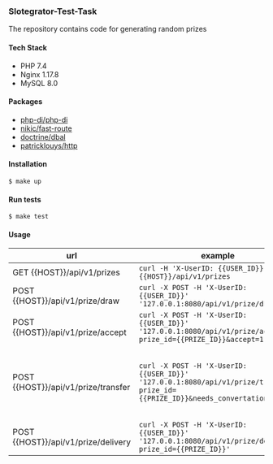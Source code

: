 ### Slotegrator-Test-Task

The repository contains code for generating random prizes

#### Tech Stack
- PHP 7.4
- Nginx 1.17.8
- MySQL 8.0

#### Packages
- [php-di/php-di](https://github.com/PHP-DI/PHP-DI)
- [nikic/fast-route](https://github.com/nikic/FastRoute)
- [doctrine/dbal](https://github.com/doctrine/dbal)
- [patricklouys/http](https://github.com/PatrickLouys/http)

#### Installation
`$ make up`

#### Run tests
`$ make test`

#### Usage
|url                |example                        |description                         |
|------------|-------------------------------|-----------------------------|
|GET {{HOST}}/api/v1/prizes|`curl -H 'X-UserID: {{USER_ID}}' {{HOST}}/api/v1/prizes`            | Get list of prizes           |
|POST {{HOST}}/api/v1/prize/draw          |`curl -X POST -H 'X-UserID: {{USER_ID}}' '127.0.0.1:8080/api/v1/prize/draw'`            |Get random prize           |
|POST {{HOST}}/api/v1/prize/accept     |`curl -X POST -H 'X-UserID: {{USER_ID}}' '127.0.0.1:8080/api/v1/prize/accept?prize_id={{PRIZE_ID}}&accept=1'`|Accept(1) or decline(0) received prize|
|POST {{HOST}}/api/v1/prize/transfer     |`curl -X POST -H 'X-UserID: {{USER_ID}}' '127.0.0.1:8080/api/v1/prize/transfer?prize_id={{PRIZE_ID}}&needs_convertation=1'`| Transfer `Bonus` to user's loyalty account or `Money` to user's bank account. Doesn't work for `Items` type prizes. Add `needs_convertation=1|0` query param if user needs to conver `	`Money` to `Bonus`|
|POST {{HOST}}/api/v1/prize/delivery     |`curl -X POST -H 'X-UserID: {{USER_ID}}' '127.0.0.1:8080/api/v1/prize/delivery?prize_id={{PRIZE_ID}}'`| Order delivery for the prize. Works only for `Item` type prizes|

